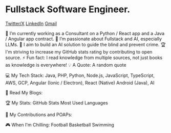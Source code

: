 # Fullstack Software Engineer.

[Twitter/X](https://x.com/jigga_byte)   [LinkedIn](https://linkedin.com/in/sixtusonuma213)  [Gmail](mailto://jigga.e10@gmail.com)

🔭 I’m currently working as a Consultant on a Python / React app and a Java / Angular app contract.
🌱 I’m passionate about Fullstack and AI, especially LLMs.
📝 I aim to build an AI solution to guide the blind and prevent crime.
🏆 I'm striving to increase my GitHub stats rating by contributing to open source.
⚡ Fun fact: I read knowledge from multiple sources, not just books as knowledge is everywhere!
💡 A Quote:
A random quote

💻 My Tech Stack:
Java, PHP, Python, Node.js,
JavaScript, TypeScript, AWS,
GCP, Angular (Ionic / Electron),
React (Native) Android (Java), AI

📖 Read My Blogs:


🏆 My Stats:
GitHub Stats   Most Used Languages  

🤝 My Contributions and POAPs:

🎮 When I'm Chilling:
Football Basketball Swimming

<!--
**jiggabyte/jiggabyte** is a ✨ _special_ ✨ repository because its `README.md` (this file) appears on your GitHub profile.

Here are some ideas to get you started:

- 🔭 I’m currently working on ...
- 🌱 I’m currently learning ...
- 👯 I’m looking to collaborate on ...
- 🤔 I’m looking for help with ...
- 💬 Ask me about ...
- 📫 How to reach me: ...
- 😄 Pronouns: ...
- ⚡ Fun fact: ...
-->
